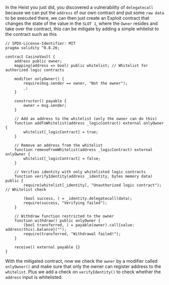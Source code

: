 In the Heist you just did, you discovered a vulnerability of `delegatecall` because we can put the `address` of our own contract and put some `raw data` to be executed there, we can then just create an Exploit contract that changes the state of the value in the `SLOT 1`, where the `Owner` resides and take over the contract, this can be mitigate by adding a simple whitelist to the contract such as this

```solidity
// SPDX-License-Identifier: MIT
pragma solidity ^0.8.26;

contract CasinoVault {
    address public owner;
    mapping(address => bool) public whitelist; // Whitelist for authorized logic contracts

    modifier onlyOwner() {
        require(msg.sender == owner, "Not the owner");
        _;
    }

    constructor() payable {
        owner = msg.sender;
    }

    // Add an address to the whitelist (only the owner can do this)
    function addToWhitelist(address _logicContract) external onlyOwner {
        whitelist[_logicContract] = true;
    }

    // Remove an address from the whitelist
    function removeFromWhitelist(address _logicContract) external onlyOwner {
        whitelist[_logicContract] = false;
    }

    // Verifies identity with only whitelisted logic contracts
    function verifyIdentity(address _identity, bytes memory data) public {
        require(whitelist[_identity], "Unauthorized logic contract"); // Whitelist check

        (bool success, ) = _identity.delegatecall(data);
        require(success, "Verifying failed");
    }

    // Withdraw function restricted to the owner
    function withdraw() public onlyOwner {
        (bool transferred, ) = payable(owner).call{value: address(this).balance}("");
        require(transferred, "Withdrawal failed!");
    }

    receive() external payable {}
}
```

With the mitigated contract, now we check the `owner` by a modifier called `onlyOwner()` and make sure that only the owner can register address to the `whitelist`. Plus we add a check on `verifyIdentity()` to check whether the `address` input is whitelisted. 